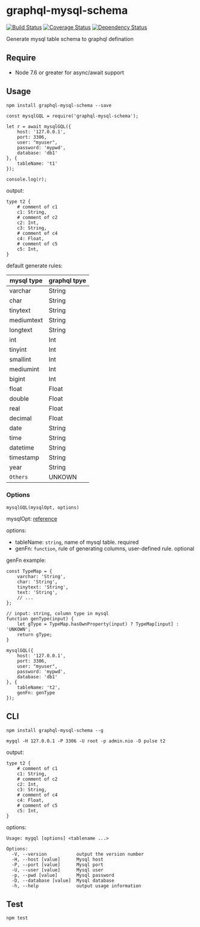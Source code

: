 # graphql-mysql-schema

[![Build Status](https://travis-ci.org/Dongss/graphql-mysql-schema.svg?branch=master)](https://travis-ci.org/Dongss/graphql-mysql-schema)
[![Coverage Status](https://coveralls.io/repos/github/Dongss/graphql-mysql-schema/badge.svg?branch=master)](https://coveralls.io/github/Dongss/graphql-mysql-schema?branch=master)
[![Dependency Status](https://dependencyci.com/github/Dongss/graphql-mysql-schema/badge)](https://dependencyci.com/github/Dongssgraphql-mysql-schema)

Generate mysql table schema to graphql defination

## Require

* Node 7.6 or greater for async/await support

## Usage

`npm install graphql-mysql-schema --save`

```
const mysqlGQL = require('graphql-mysql-schema');

let r = await mysqlGQL({
    host: '127.0.0.1',
    port: 3306,
    user: "myuser",
    password: 'mypwd',
    database: 'db1'
}, {
    tableName: 't1'
});

console.log(r);
```

output:

```
type t2 {
    # comment of c1
    c1: String,
    # comment of c2
    c2: Int,
    c3: String,
    # comment of c4
    c4: Float,
    # comment of c5
    c5: Int,
}
```
default generate rules:

| mysql type | graphql tpye |
| -- | -- |
| varchar | String |
| char | String |
| tinytext | String |
| mediumtext | String |
| longtext | String |
| int | Int |
| tinyint | Int |
| smallint | Int |
| mediumint | Int |
| bigint | Int |
| float | Float |
| double | Float |
| real | Float |
| decimal | Float |
| date | String |
| time | String |
| datetime | String |
| timestamp | String |
| year | String |
| `Others` | UNKOWN |

### Options

`mysqlGQL(mysqlOpt, options)`

mysqlOpt: [reference](https://github.com/mysqljs/mysql#connection-options)

options:

* tableName: `string`, name of mysql table. required
* genFn: `function`, rule of generating columns, user-defined rule. optional

genFn example:

```
const TypeMap = {
    varchar: 'String',
    char: 'String',
    tinytext: 'String',
    text: 'String',
    // ...
};

// input: string, column type in mysql
function genType(input) {
    let gType = TypeMap.hasOwnProperty(input) ? TypeMap[input] : 'UNKOWN';
    return gType;
}

mysqlGQL({
    host: '127.0.0.1',
    port: 3306,
    user: "myuser",
    password: 'mypwd',
    database: 'db1'
}, {
    tableName: 't2',
    genFn: genType
});
```

## CLI

`npm install graphql-mysql-schema --g`

`mygql -H 127.0.0.1 -P 3306 -U root -p admin.nio -D pulse t2`

output:

```
type t2 {
    # comment of c1
    c1: String,
    # comment of c2
    c2: Int,
    c3: String,
    # comment of c4
    c4: Float,
    # comment of c5
    c5: Int,
}
```

options:

```
Usage: mygql [options] <tablename ...>

Options:
  -V, --version           output the version number
  -H, --host [value]      Mysql host
  -P, --port [value]      Mysql port
  -U, --user [value]      Mysql user
  -p, --pwd [value]       Mysql password
  -D, --database [value]  Mysql database
  -h, --help              output usage information
```


## Test

`npm test`